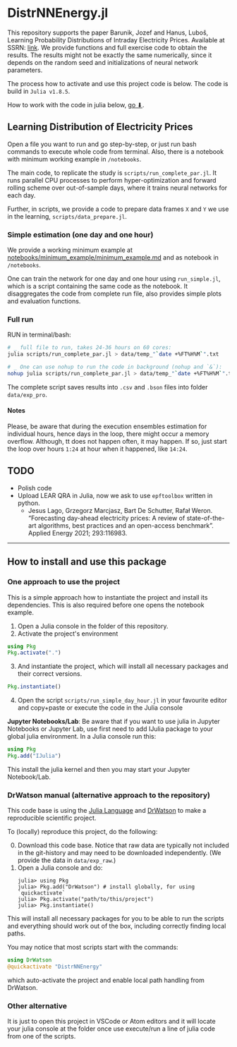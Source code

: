 # DistrNNEnergy.jl

This repository supports the paper Barunik, Jozef and Hanus, Luboš, Learning Probability Distributions of Intraday Electricity Prices. Available at SSRN: [link](https://papers.ssrn.com/sol3/papers.cfm?abstract_id=4592411).
We provide functions and full exercise code to obtain the results. The results might not be exactly the same numerically, since it depends on the random seed and initializations of neural network parameters.

The process how to activate and use this project code is below. The code is build in `Julia v1.8.5`.

How to work with the code in julia below, [go ⬇](#how-to-install-and-use-this-package).

## Learning Distribution of Electricity Prices

Open a file you want to run and go step-by-step, or just run bash commands to execute whole code from terminal. Also, there is a notebook with minimum working example in `/notebooks`. 

The main code, to replicate the study is `scripts/run_complete_par.jl`. It runs parallel CPU processes to perform hyper-optimization and  forward rolling scheme over out-of-sample days, where it trains neural networks for each day.

Further, in scripts, we provide a code to prepare data frames `X` and `Y` we use in the learning, `scripts/data_prepare.jl`.

### Simple estimation (one day and one hour)

We provide a working minimum example at [notebooks/minimum_example/minimum_example.md](./notebooks/minimum_example/minimum_example.md)
and as notebook in `/notebooks`.

One can train the network for one day and one hour using `run_simple.jl`, which is a script containing the same code as the notebook.
It disaggregates the code from complete run file, also provides simple plots and evaluation functions.

### Full run

RUN in terminal/bash:

```bash
# _ full file to run, takes 24-36 hours on 60 cores:
julia scripts/run_complete_par.jl > data/temp_"`date +%FT%H%M`".txt

# _ One can use nohup to run the code in background (nohup and `&`):
nohup julia scripts/run_complete_par.jl > data/temp_"`date +%FT%H%M`".txt &
```

The complete script saves results into `.csv` and `.bson` files into folder `data/exp_pro`.

#### Notes

Please, be aware that during the execution ensembles estimation for individual hours, hence days in the loop, there might occur a memory overflow. Although, tt does not happen often, it may happen. If so, just start the loop over hours `1:24` at hour when it happened, like `14:24`.

## TODO

- Polish code
- Upload LEAR QRA in Julia, now we ask to use `epftoolbox` written in python.
  - Jesus Lago, Grzegorz Marcjasz, Bart De Schutter, Rafał Weron. “Forecasting day-ahead electricity prices: A review of state-of-the-art algorithms, best practices and an open-access benchmark”. Applied Energy 2021; 293:116983.

------

## How to install and use this package

### One approach to use the project

This is a simple approach how to instantiate the project and install its dependencies. This is also required before one opens the notebook example.

   1. Open a Julia console in the folder of this repository.
   2. Activate the project's environment
   ```julia
   using Pkg
   Pkg.activate(".")
   ```
   3. And instantiate the project, which will install all necessary packages and their correct versions.
   ```julia
   Pkg.instantiate()
   ```
   4. Open the script `scripts/run_simple_day_hour.jl` in your favourite editor and copy+paste or execute the code in the Julia console

**Jupyter Notebooks/Lab**: Be aware that if you want to use julia in Jupyter Notebooks or Jupyter Lab, use first need to add IJulia package to your global julia environment. In a Julia console run this:
   ```julia
   using Pkg
   Pkg.add("IJulia")
   ```
   This install the julia kernel and then you may start your Jupyter Notebook/Lab.
   
### DrWatson manual (alternative approach to the repository)

This code base is using the [Julia Language](https://julialang.org/) and
[DrWatson](https://juliadynamics.github.io/DrWatson.jl/stable/) to make a reproducible scientific project.

To (locally) reproduce this project, do the following:

0. Download this code base. Notice that raw data are typically not included in the
   git-history and may need to be downloaded independently. (We provide the data in `data/exp_raw`.)
1. Open a Julia console and do:
   ```
   julia> using Pkg
   julia> Pkg.add("DrWatson") # install globally, for using `quickactivate`
   julia> Pkg.activate("path/to/this/project")
   julia> Pkg.instantiate()
   ```
   
This will install all necessary packages for you to be able to run the scripts and
everything should work out of the box, including correctly finding local paths.
  
You may notice that most scripts start with the commands:
```julia
using DrWatson
@quickactivate "DistrNNEnergy"
```
which auto-activate the project and enable local path handling from DrWatson.

### Other alternative

It is just to open this project in VSCode or Atom editors and it will locate your julia console at the folder once use execute/run a line of julia code from one of the scripts.
